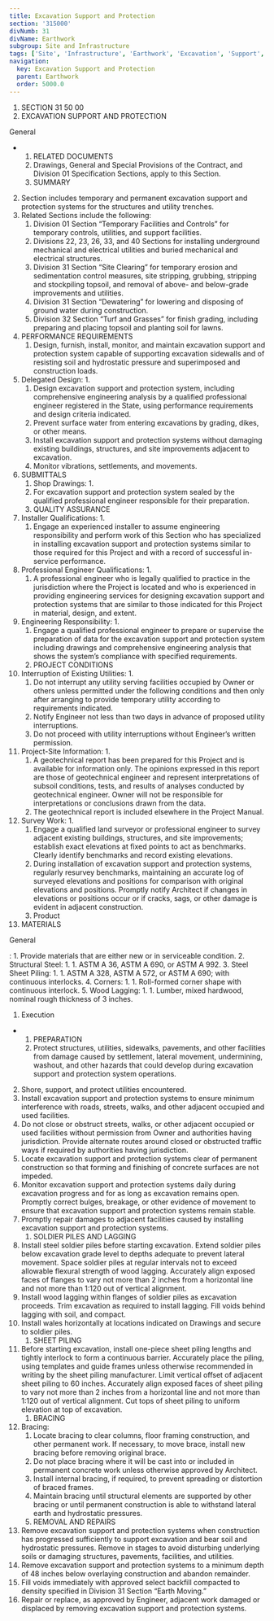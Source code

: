 ```yaml
---
title: Excavation Support and Protection
section: '315000'
divNumb: 31
divName: Earthwork
subgroup: Site and Infrastructure
tags: ['Site', 'Infrastructure', 'Earthwork', 'Excavation', 'Support', 'Protection']
navigation:
  key: Excavation Support and Protection
  parent: Earthwork
  order: 5000.0
---
```


   1. SECTION 31 50 00
   1. EXCAVATION SUPPORT AND PROTECTION

General

* 
	1. RELATED DOCUMENTS
   1. Drawings, General and Special Provisions of the Contract, and Division 01 Specification Sections, apply to this Section.
	1. SUMMARY
2. Section includes temporary and permanent excavation support and protection systems for the structures and utility trenches.
3. Related Sections include the following:
	1. Division 01 Section “Temporary Facilities and Controls” for temporary controls, utilities, and support facilities.
	2. Divisions 22, 23, 26, 33, and 40 Sections for installing underground mechanical and electrical utilities and buried mechanical and electrical structures.
	3. Division 31 Section “Site Clearing” for temporary erosion and sedimentation control measures, site stripping, grubbing, stripping and stockpiling topsoil, and removal of above- and below-grade improvements and utilities.
	4. Division 31 Section “Dewatering” for lowering and disposing of ground water during construction.
	5. Division 32 Section “Turf and Grasses” for finish grading, including preparing and placing topsoil and planting soil for lawns.
3. PERFORMANCE REQUIREMENTS
   1. Design, furnish, install, monitor, and maintain excavation support and protection system capable of supporting excavation sidewalls and of resisting soil and hydrostatic pressure and superimposed and construction loads.
2. Delegated Design:
      1. 
	1. Design excavation support and protection system, including comprehensive engineering analysis by a qualified professional engineer registered in the State, using performance requirements and design criteria indicated.
	2. Prevent surface water from entering excavations by grading, dikes, or other means.
	3. Install excavation support and protection systems without damaging existing buildings, structures, and site improvements adjacent to excavation.
	4. Monitor vibrations, settlements, and movements.
4. SUBMITTALS
   1. Shop Drawings:
      1. 
	1. For excavation support and protection system sealed by the qualified professional engineer responsible for their preparation.
	2. QUALITY ASSURANCE
2. Installer Qualifications:
      1. 
	1. Engage an experienced installer to assume engineering responsibility and perform work of this Section who has specialized in installing excavation support and protection systems similar to those required for this Project and with a record of successful in-service performance.
3. Professional Engineer Qualifications:
      1. 
	1. A professional engineer who is legally qualified to practice in the jurisdiction where the Project is located and who is experienced in providing engineering services for designing excavation support and protection systems that are similar to those indicated for this Project in material, design, and extent.
4. Engineering Responsibility:
      1. 
	1. Engage a qualified professional engineer to prepare or supervise the preparation of data for the excavation support and protection system including drawings and comprehensive engineering analysis that shows the system’s compliance with specified requirements.
	2. PROJECT CONDITIONS
5. Interruption of Existing Utilities:
      1. 
	1. Do not interrupt any utility serving facilities occupied by Owner or others unless permitted under the following conditions and then only after arranging to provide temporary utility according to requirements indicated.
	2. Notify Engineer not less than two days in advance of proposed utility interruptions.
	3. Do not proceed with utility interruptions without Engineer’s written permission.
6. Project-Site Information:
      1. 
	1. A geotechnical report has been prepared for this Project and is available for information only. The opinions expressed in this report are those of geotechnical engineer and represent interpretations of subsoil conditions, tests, and results of analyses conducted by geotechnical engineer. Owner will not be responsible for interpretations or conclusions drawn from the data. 
	2. The geotechnical report is included elsewhere in the Project Manual.
7. Survey Work:
      1. 
	1. Engage a qualified land surveyor or professional engineer to survey adjacent existing buildings, structures, and site improvements; establish exact elevations at fixed points to act as benchmarks. Clearly identify benchmarks and record existing elevations.
	2. During installation of excavation support and protection systems, regularly resurvey benchmarks, maintaining an accurate log of surveyed elevations and positions for comparison with original elevations and positions. Promptly notify Architect if changes in elevations or positions occur or if cracks, sags, or other damage is evident in adjacent construction.
   1. Product
1. MATERIALS

General

: 
	1. Provide materials that are either new or in serviceable condition.
2. Structural Steel:
      1. 
	1. ASTM A 36, ASTM A 690, or ASTM A 992.
3. Steel Sheet Piling:
      1. 
	1. ASTM A 328, ASTM A 572, or ASTM A 690; with continuous interlocks.
4. Corners:
      1. 
	1. Roll-formed corner shape with continuous interlock.
5. Wood Lagging:
      1. 
	1. Lumber, mixed hardwood, nominal rough thickness of 3 inches.
   1. Execution

* 
	1. PREPARATION
   1. Protect structures, utilities, sidewalks, pavements, and other facilities from damage caused by settlement, lateral movement, undermining, washout, and other hazards that could develop during excavation support and protection system operations.
2. Shore, support, and protect utilities encountered.
3. Install excavation support and protection systems to ensure minimum interference with roads, streets, walks, and other adjacent occupied and used facilities.
4. Do not close or obstruct streets, walks, or other adjacent occupied or used facilities without permission from Owner and authorities having jurisdiction. Provide alternate routes around closed or obstructed traffic ways if required by authorities having jurisdiction.
5. Locate excavation support and protection systems clear of permanent construction so that forming and finishing of concrete surfaces are not impeded.
6. Monitor excavation support and protection systems daily during excavation progress and for as long as excavation remains open. Promptly correct bulges, breakage, or other evidence of movement to ensure that excavation support and protection systems remain stable.
7. Promptly repair damages to adjacent facilities caused by installing excavation support and protection systems.
	1. SOLDIER PILES AND LAGGING
8. Install steel soldier piles before starting excavation. Extend soldier piles below excavation grade level to depths adequate to prevent lateral movement. Space soldier piles at regular intervals not to exceed allowable flexural strength of wood lagging. Accurately align exposed faces of flanges to vary not more than 2 inches from a horizontal line and not more than 1:120 out of vertical alignment.
9. Install wood lagging within flanges of soldier piles as excavation proceeds. Trim excavation as required to install lagging. Fill voids behind lagging with soil, and compact.
10. Install wales horizontally at locations indicated on Drawings and secure to soldier piles.
	1. SHEET PILING
11. Before starting excavation, install one-piece sheet piling lengths and tightly interlock to form a continuous barrier. Accurately place the piling, using templates and guide frames unless otherwise recommended in writing by the sheet piling manufacturer. Limit vertical offset of adjacent sheet piling to 60 inches. Accurately align exposed faces of sheet piling to vary not more than 2 inches from a horizontal line and not more than 1:120 out of vertical alignment. Cut tops of sheet piling to uniform elevation at top of excavation.
	1. BRACING
12. Bracing: 
	1. Locate bracing to clear columns, floor framing construction, and other permanent work. If necessary, to move brace, install new bracing before removing original brace.
	2. Do not place bracing where it will be cast into or included in permanent concrete work unless otherwise approved by Architect.
	3. Install internal bracing, if required, to prevent spreading or distortion of braced frames.
	4. Maintain bracing until structural elements are supported by other bracing or until permanent construction is able to withstand lateral earth and hydrostatic pressures.
	5. REMOVAL AND REPAIRS
13. Remove excavation support and protection systems when construction has progressed sufficiently to support excavation and bear soil and hydrostatic pressures. Remove in stages to avoid disturbing underlying soils or damaging structures, pavements, facilities, and utilities.
14. Remove excavation support and protection systems to a minimum depth of 48 inches below overlaying construction and abandon remainder.
15. Fill voids immediately with approved select backfill compacted to density specified in Division 31 Section “Earth Moving.”
16. Repair or replace, as approved by Engineer, adjacent work damaged or displaced by removing excavation support and protection systems.

